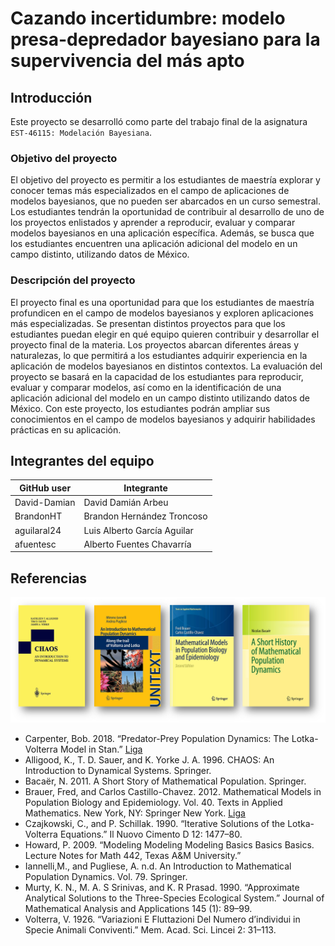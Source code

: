 # Cazando incertidumbre: modelo presa-depredador bayesiano para la supervivencia del más apto

## Introducción
Este proyecto se desarrolló como parte del trabajo final de la asignatura `EST-46115: Modelación Bayesiana`. 

### Objetivo del proyecto
El objetivo del proyecto es permitir a los estudiantes de maestría explorar y conocer temas más especializados en el campo de aplicaciones de modelos bayesianos, que no pueden ser abarcados en un curso semestral. Los estudiantes tendrán la oportunidad de contribuir al desarrollo de uno de los proyectos enlistados y aprender a reproducir, evaluar y comparar modelos bayesianos en una aplicación específica. Además, se busca que los estudiantes encuentren una aplicación adicional del modelo en un campo distinto, utilizando datos de México.

### Descripción del proyecto
El proyecto final es una oportunidad para que los estudiantes de maestría profundicen en el campo de modelos bayesianos y exploren aplicaciones más especializadas. Se presentan distintos proyectos para que los estudiantes puedan elegir en qué equipo quieren contribuir y desarrollar el proyecto final de la materia. Los proyectos abarcan diferentes áreas y naturalezas, lo que permitirá a los estudiantes adquirir experiencia en la aplicación de modelos bayesianos en distintos contextos. La evaluación del proyecto se basará en la capacidad de los estudiantes para reproducir, evaluar y comparar modelos, así como en la identificación de una aplicación adicional del modelo en un campo distinto utilizando datos de México. Con este proyecto, los estudiantes podrán ampliar sus conocimientos en el campo de modelos bayesianos y adquirir habilidades prácticas en su aplicación.

## Integrantes del equipo

| GitHub user  | Integrante                 |
|--------------|----------------------------|
| David-Damian |David Damián Arbeu          |  
| BrandonHT    |Brandon Hernández Troncoso  | 
| aguilaral24  |Luis Alberto García Aguilar | 
| afuentesc    |Alberto Fuentes Chavarría   | 


## Referencias
![](imagenes/referencias.png)

- Carpenter, Bob. 2018. “Predator-Prey Population Dynamics: The Lotka-Volterra Model in Stan.” [Liga](https://mc-stan.org/users/documentation/case-studies/lotka-volterra-predator-prey.html)
- Alligood, K., T. D. Sauer, and K. Yorke J. A. 1996. CHAOS: An Introduction to Dynamical Systems. Springer.
- Bacaër, N. 2011. A Short Story of Mathematical Population. Springer.
- Brauer, Fred, and Carlos Castillo-Chavez. 2012. Mathematical Models in Population Biology and Epidemiology. Vol. 40. Texts in Applied Mathematics. New York, NY: Springer New York. [Liga](https://doi.org/10.1007/978-1-4614-1686-9)
- Czajkowski, C., and P. Schillak. 1990. “Iterative Solutions of the Lotka-Volterra Equations.” Il Nuovo Cimento D 12: 1477–80.
- Howard, P. 2009. “Modeling Modeling Modeling Basics Basics Basics. Lecture Notes for Math 442, Texas A&M University.”
- Iannelli,M., and Pugliese, A. n.d. An Introduction to Mathematical Population Dynamics. Vol. 79. Springer.
- Murty, K. N., M. A. S Srinivas, and K. R Prasad. 1990. “Approximate Analytical Solutions to the Three-Species Ecological System.” Journal of Mathematical Analysis and Applications 145 (1): 89–99.
- Volterra, V. 1926. “Variazioni E Fluttazioni Del Numero d’individui in Specie Animali Conviventi.” Mem. Acad. Sci. Lincei 2: 31–113.
